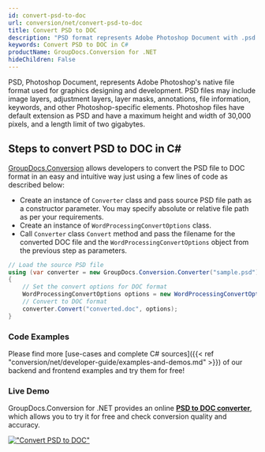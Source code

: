 ```yaml
---
id: convert-psd-to-doc
url: conversion/net/convert-psd-to-doc
title: Convert PSD to DOC
description: "PSD format represents Adobe Photoshop Document with .psd extension. Learn how to convert PSD to DOC file programmatically in C# language using GroupDocs.Conversion for .NET library."
keywords: Convert PSD to DOC in C#
productName: GroupDocs.Conversion for .NET
hideChildren: False
---
```


PSD, Photoshop Document, represents Adobe Photoshop's native file format used for graphics designing and development. PSD files may include image layers, adjustment layers, layer masks, annotations, file information, keywords, and other Photoshop-specific elements. Photoshop files have default extension as PSD and have a maximum height and width of 30,000 pixels, and a length limit of two gigabytes.

## Steps to convert PSD to DOC in C#

[GroupDocs.Conversion](https://products.groupdocs.com/conversion/net) allows developers to convert the PSD file to DOC format in an easy and intuitive way just using a few lines of code as described below:

* Create an instance of `Converter` class and pass source PSD file path as a constructor parameter. You may specify absolute or relative file path as per your requirements. 
* Create an instance of `WordProcessingConvertOptions` class.
* Call `Converter` class `Convert` method and pass the filename for the converted DOC file and the `WordProcessingConvertOptions` object from the previous step as parameters.

```csharp
// Load the source PSD file
using (var converter = new GroupDocs.Conversion.Converter("sample.psd"))
{
    // Set the convert options for DOC format
    WordProcessingConvertOptions options = new WordProcessingConvertOptions();
    // Convert to DOC format
    converter.Convert("converted.doc", options);
}
```

### Code Examples

Please find more [use-cases and complete C# sources]({{< ref "conversion/net/developer-guide/examples-and-demos.md" >}}) of our backend and frontend examples and try them for free!

### Live Demo

GroupDocs.Conversion for .NET provides an online [**PSD to DOC converter**](https://products.groupdocs.app/conversion/psd-to-doc), which allows you to try it for free and check conversion quality and accuracy.

[!["Convert PSD to DOC"](conversion/net/images/convert-psd-to-doc.png)](https://products.groupdocs.app/conversion/psd-to-doc)